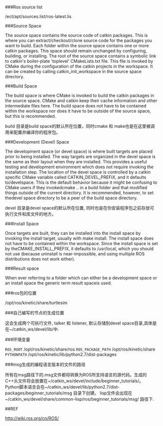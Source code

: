 
###Ros source list

/ect/apt/sources.list/ros-latest.lis

###Source Space

The source space contains the source code of catkin packages. This is where you can extract/checkout/clone source code for the packages you want to build. Each folder within the source space contains one or more catkin packages. This space should remain unchanged by configuring, building, or installing. The root of the source space contains a symbolic link to catkin's boiler-plate 'toplevel' CMakeLists.txt file. This file is invoked by CMake during the configuration of the catkin projects in the workspace. It can be created by calling catkin_init_workspace in the source space directory.



###Build Space

The build space is where CMake is invoked to build the catkin packages in the source space. CMake and catkin keep their cache information and other intermediate files here. The build space does not have to be contained within the workspace nor does it have to be outside of the source space, but this is recommended.

build 目录是build space的默认所在位置，同时cmake 和 make也是在这里被调用来配置并编译你的程序包。

###Development (Devel) Space

The development space (or devel space) is where built targets are placed prior to being installed. The way targets are organized in the devel space is the same as their layout when they are installed. This provides a useful testing and development environment which does not require invoking the installation step. The location of the devel space is controlled by a catkin specific CMake variable called CATKIN_DEVEL_PREFIX, and it defaults to<build space>/develspace. This is the default behavior because it might be confusing to CMake users if they invokedcmake .. in a build folder and that modified things outside of the current directory. It is recommended, however, to set thedevel space directory to be a peer of the build space directory.

devel 目录是devel space的默认所在位置, 同时也是在你安装程序包之前存放可执行文件和库文件的地方。

###Install Space

Once targets are built, they can be installed into the install space by invoking the install target, usually with make install. The install space does not have to be contained within the workspace. Since the install space is set by theCMAKE_INSTALL_PREFIX, it defaults to /usr/local, which you should not use (because uninstall is near-impossible, and using multiple ROS distributions does not work either).



###Result space

When ever referring to a folder which can either be a development space or an install space the generic term result spaceis used.



###ros包的位置

/opt/ros/kinetic/share/turtlesim


###自己编写的节点的生成位置

这会生成两个可执行文件, talker 和 listener, 默认存储到devel space目录,具体是在~/catkin_ws/devel/lib/<package name>中.


###环境变量

`ROS_ROOT` /opt/ros/kinetic/share/ros
`ROS_PACKAGE_PATH` /opt/ros/kinetic/share
`PYTHONPATH` /opt/ros/kinetic/lib/python2.7/dist-packages


###msg生成的编程语言版本的文件的路径

所有在msg路径下的.msg文件都将转换为ROS所支持语言的源代码。生成的C++头文件将会放置在~/catkin_ws/devel/include/beginner_tutorials/。 Python脚本语言会在~/catkin_ws/devel/lib/python2.7/dist-packages/beginner_tutorials/msg 目录下创建。 lisp文件会出现在~/catkin_ws/devel/share/common-lisp/ros/beginner_tutorials/msg/ 路径下.



##REF

http://wiki.ros.org/cn/ROS/